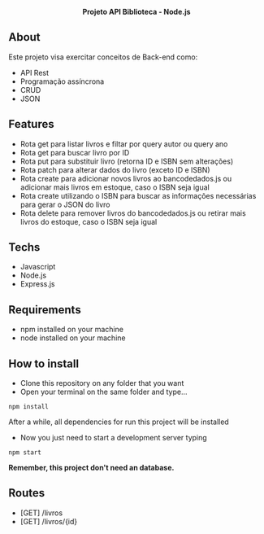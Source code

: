 <p align="center"><b>Projeto API Biblioteca - Node.js</b></p>

## About
Este projeto visa exercitar conceitos de Back-end como:
- API Rest
- Programação assíncrona
- CRUD
- JSON

## Features
- Rota get para listar livros e filtar por query autor ou query ano
- Rota get para buscar livro por ID
- Rota put para substituir livro (retorna ID e ISBN sem alterações)
- Rota patch para alterar dados do livro (exceto ID e ISBN)
- Rota create para adicionar novos livros ao bancodedados.js ou adicionar mais livros em estoque, caso o ISBN seja igual
- Rota create utilizando o ISBN para buscar as informações necessárias para gerar o JSON do livro
- Rota delete para remover livros do bancodedados.js ou retirar mais livros do estoque, caso o ISBN seja igual

## Techs
- Javascript
- Node.js
- Express.js

## Requirements
- npm installed on your machine
- node installed on your machine

## How to install
- Clone this repository on any folder that you want
- Open your terminal on the same folder and type...
```
npm install
```

After a while, all dependencies for run this project will be installed
- Now you just need to start a development server typing
```
npm start
```
**Remember, this project don't need an database.**

## Routes
- [GET] /livros
- [GET] /livros/{id}